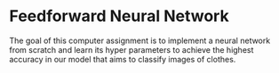 # Feedforward Neural Network
The goal of this computer assignment is to implement a neural network from scratch and learn its hyper parameters to achieve the highest accuracy in our model that aims to classify images of clothes.
